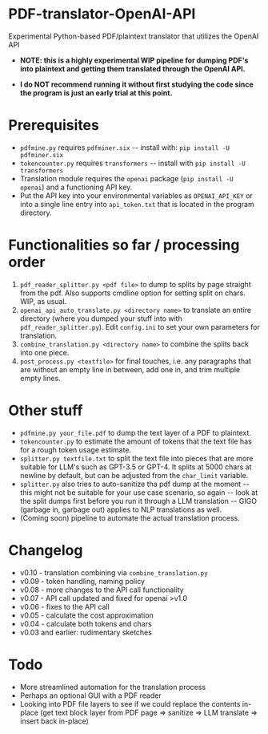 # PDF-translator-OpenAI-API
Experimental Python-based PDF/plaintext translator that utilizes the OpenAI API

- **NOTE: this is a highly experimental WIP pipeline for dumping PDF's into plaintext and getting them translated through the OpenAI API.**

- **I do NOT recommend running it without first studying the code since the program is just an early trial at this point.**

# Prerequisites
- `pdfmine.py` requires `pdfminer.six` -- install with: `pip install -U pdfminer.six`
- `tokencounter.py` requires `transformers` -- install with `pip install -U transformers`
- Translation module requires the `openai` package (`pip install -U openai`) and a functioning API key.
- Put the API key into your environmental variables as `OPENAI_API_KEY` or into a single line entry into `api_token.txt` that is located in the program directory.

# Functionalities so far / processing order

1) `pdf_reader_splitter.py <pdf file>` to dump to splits by page straight from the pdf. Also supports cmdline option for setting split on chars. WIP, as usual.
2) `openai_api_auto_translate.py <directory name>` to translate an entire directory (where you dumped your stuff into with `pdf_reader_splitter.py`). Edit `config.ini` to set your own parameters for translation.
3) `combine_translation.py <directory name>` to combine the splits back into one piece.
4) `post_process.py <textfile>` for final touches, i.e. any paragraphs that are without an empty line in between, add one in, and trim multiple empty lines.

# Other stuff

- `pdfmine.py your_file.pdf` to dump the text layer of a PDF to plaintext.
- `tokencounter.py` to estimate the amount of tokens that the text file has for a rough token usage estimate.
- `splitter.py textfile.txt` to split the text file into pieces that are more suitable for LLM's such as GPT-3.5 or GPT-4. It splits at 5000 chars at newline by default, but can be adjusted from the `char_limit` variable.
- `splitter.py` also tries to auto-sanitize tha pdf dump at the moment -- this might not be suitable for your use case scenario, so again -- look at the split dumps first before you run it through a LLM translation -- GIGO (garbage in, garbage out) applies to NLP translations as well.
- (Coming soon) pipeline to automate the actual translation process.

# Changelog
- v0.10 - translation combining via `combine_translation.py`
- v0.09 - token handling, naming policy
- v0.08 - more changes to the API call functionality
- v0.07 - API call updated and fixed for openai >v1.0
- v0.06 - fixes to the API call
- v0.05 - calculate the cost approximation
- v0.04 - calculate both tokens and chars
- v0.03 and earlier: rudimentary sketches

# Todo
- More streamlined automation for the translation process
- Perhaps an optional GUI with a PDF reader
- Looking into PDF file layers to see if we could replace the contents in-place (get text block layer from PDF page => sanitize => LLM translate => insert back in-place)
